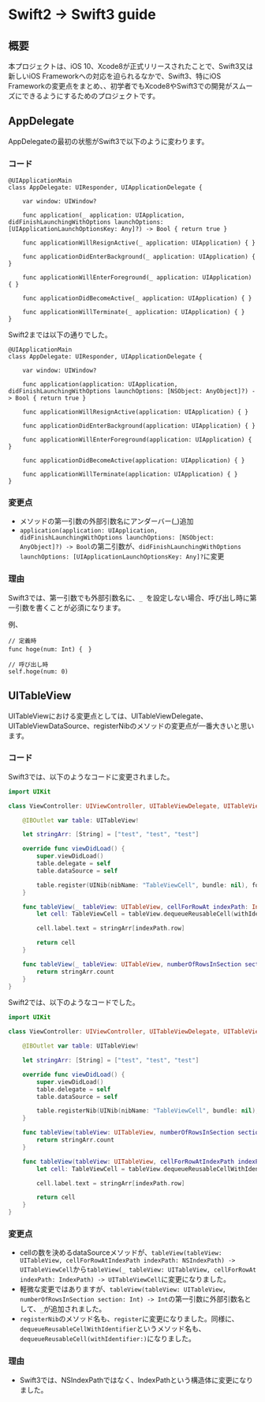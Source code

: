 # Swift2 -> Swift3 guide

## 概要
本プロジェクトは、iOS 10、Xcode8が正式リリースされたことで、Swift3又は新しいiOS Frameworkへの対応を迫られるなかで、Swift3、特にiOS Frameworkの変更点をまとめ、、初学者でもXcode8やSwift3での開発がスムーズにできるようにするためのプロジェクトです。

## AppDelegate
AppDelegateの最初の状態がSwift3で以下のように変わります。

### コード

```swift: AppDelegate.swift
@UIApplicationMain
class AppDelegate: UIResponder, UIApplicationDelegate {

    var window: UIWindow?

    func application(_ application: UIApplication, didFinishLaunchingWithOptions launchOptions: [UIApplicationLaunchOptionsKey: Any]?) -> Bool { return true }

    func applicationWillResignActive(_ application: UIApplication) { }

    func applicationDidEnterBackground(_ application: UIApplication) { }

    func applicationWillEnterForeground(_ application: UIApplication) { }

    func applicationDidBecomeActive(_ application: UIApplication) { }

    func applicationWillTerminate(_ application: UIApplication) { }
}
```

Swift2までは以下の通りでした。

```swift: AppDelegate.swift
@UIApplicationMain
class AppDelegate: UIResponder, UIApplicationDelegate {

    var window: UIWindow?

    func application(application: UIApplication, didFinishLaunchingWithOptions launchOptions: [NSObject: AnyObject]?) -> Bool { return true }

    func applicationWillResignActive(application: UIApplication) { }

    func applicationDidEnterBackground(application: UIApplication) { }

    func applicationWillEnterForeground(application: UIApplication) { }

    func applicationDidBecomeActive(application: UIApplication) { }

    func applicationWillTerminate(application: UIApplication) { }
}
```

### 変更点
- メソッドの第一引数の外部引数名にアンダーバー(_)追加
- ```application(application: UIApplication, didFinishLaunchingWithOptions launchOptions: [NSObject: AnyObject]?) -> Bool```の第二引数が、```didFinishLaunchingWithOptions launchOptions: [UIApplicationLaunchOptionsKey: Any]?```に変更

### 理由
Swift3では、第一引数でも外部引数名に、```_ ```を設定しない場合、呼び出し時に第一引数を書くことが必須になります。

例、
```Swift3
// 定義時
func hoge(num: Int) {　}

// 呼び出し時
self.hoge(num: 0)
```

## UITableView
UITableViewにおける変更点としては、UITableViewDelegate、UITableViewDataSource、registerNibのメソッドの変更点が一番大きいと思います。

### コード

Swift3では、以下のようなコードに変更されました。

```Swift:ViewController.swift
import UIKit

class ViewController: UIViewController, UITableViewDelegate, UITableViewDataSource {

    @IBOutlet var table: UITableView!

    let stringArr: [String] = ["test", "test", "test"]

    override func viewDidLoad() {
        super.viewDidLoad()
        table.delegate = self
        table.dataSource = self

        table.register(UINib(nibName: "TableViewCell", bundle: nil), forCellReuseIdentifier: "Cell")
    }

    func tableView(_ tableView: UITableView, cellForRowAt indexPath: IndexPath) -> UITableViewCell {
        let cell: TableViewCell = tableView.dequeueReusableCell(withIdentifier: "Cell") as! TableViewCell

        cell.label.text = stringArr[indexPath.row]

        return cell
    }

    func tableView(_ tableView: UITableView, numberOfRowsInSection section: Int) -> Int {
        return stringArr.count
    }
}
```

Swift2では、以下のようなコードでした。

```swift:ViewController.swift
import UIKit

class ViewController: UIViewController, UITableViewDelegate, UITableViewDataSource {

    @IBOutlet var table: UITableView!

    let stringArr: [String] = ["test", "test", "test"]

    override func viewDidLoad() {
        super.viewDidLoad()
        table.delegate = self
        table.dataSource = self

        table.registerNib(UINib(nibName: "TableViewCell", bundle: nil), forCellReuseIdentifier: "Cell")
    }

    func tableView(tableView: UITableView, numberOfRowsInSection section: Int) -> Int {
        return stringArr.count
    }

    func tableView(tableView: UITableView, cellForRowAtIndexPath indexPath: NSIndexPath) -> UITableViewCell {
        let cell: TableViewCell = tableView.dequeueReusableCellWithIdentifier("Cell") as! TableViewCell

        cell.label.text = stringArr[indexPath.row]

        return cell
    }
}
```

### 変更点
- cellの数を決めるdataSourceメソッドが、```tableView(tableView: UITableView, cellForRowAtIndexPath indexPath: NSIndexPath) -> UITableViewCell```から```tableView(_ tableView: UITableView, cellForRowAt indexPath: IndexPath) -> UITableViewCell```に変更になりました。
- 軽微な変更ではありますが、```tableView(tableView: UITableView, numberOfRowsInSection section: Int) -> Int```の第一引数に外部引数名として、```_```が追加されました。
- ```registerNib```のメソッド名も、```register```に変更になりました。同様に、```dequeueReusableCellWithIdentifier```というメソッド名も、```dequeueReusableCell(withIdentifier:)```になりました。

### 理由
- Swift3では、NSIndexPathではなく、IndexPathという構造体に変更になりました。
